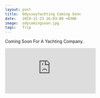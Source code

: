 ```yaml
---
layout: post
title:  OdysseyYachting Coming Sonn
date:   2019-11-23 16:03:00 +0300
image:  odycomingsoon.jpg
tags:   Trip
---
```

Coming Soon For A Yachting Company.

<iframe src="https://www.youtube.com/embed/KDnJIxsbQlo" frameborder="0" allowfullscreen></iframe>
